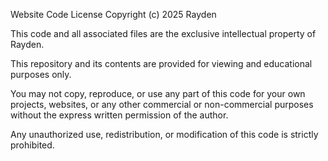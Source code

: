 Website Code License
Copyright (c) 2025 Rayden

This code and all associated files are the exclusive intellectual property of Rayden.

This repository and its contents are provided for viewing and educational purposes only.

You may not copy, reproduce, or use any part of this code for your own projects, websites, or any other commercial or non-commercial purposes without the express written permission of the author.

Any unauthorized use, redistribution, or modification of this code is strictly prohibited.
